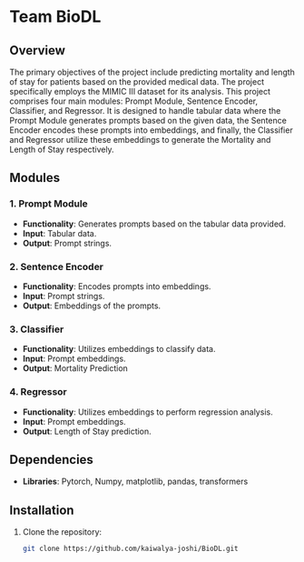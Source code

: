 # Team BioDL

## Overview
The primary objectives of the project include predicting mortality and length of stay for patients based on the provided medical data. The project specifically employs the MIMIC III dataset for its analysis. 
This project comprises four main modules: Prompt Module, Sentence Encoder, Classifier, and Regressor. It is designed to handle tabular data where the Prompt Module generates prompts based on the given data, the Sentence Encoder encodes these prompts into embeddings, and finally, the Classifier and Regressor utilize these embeddings to generate the Mortality and Length of Stay respectively.

## Modules

### 1. Prompt Module

- **Functionality**: Generates prompts based on the tabular data provided.
- **Input**: Tabular data.
- **Output**: Prompt strings.

### 2. Sentence Encoder

- **Functionality**: Encodes prompts into embeddings.
- **Input**: Prompt strings.
- **Output**: Embeddings of the prompts.

### 3. Classifier

- **Functionality**: Utilizes embeddings to classify data.
- **Input**: Prompt embeddings.
- **Output**: Mortality Prediction

### 4. Regressor

- **Functionality**: Utilizes embeddings to perform regression analysis.
- **Input**: Prompt embeddings.
- **Output**: Length of Stay prediction.



## Dependencies

- **Libraries**: Pytorch, Numpy, matplotlib, pandas, transformers

## Installation

1. Clone the repository:

   ```bash
   git clone https://github.com/kaiwalya-joshi/BioDL.git
